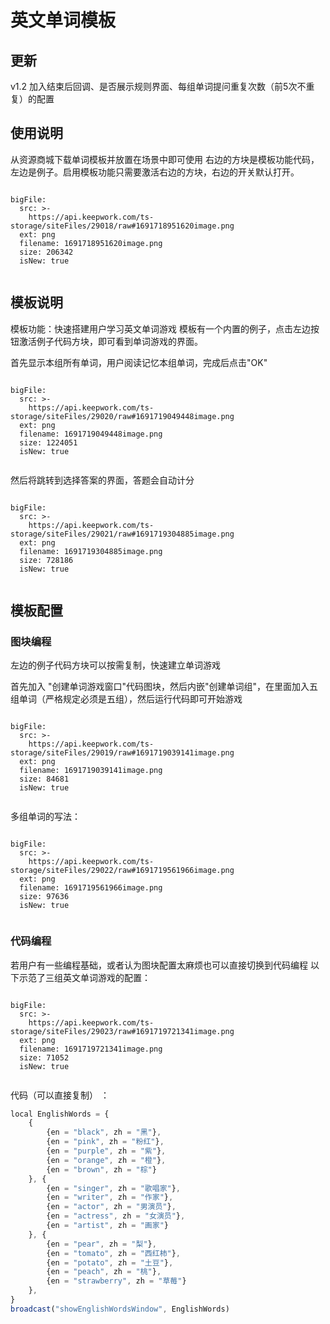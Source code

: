 # 英文单词模板

## 更新
  v1.2 加入结束后回调、是否展示规则界面、每组单词提问重复次数（前5次不重复）的配置

## 使用说明


从资源商城下载单词模板并放置在场景中即可使用
右边的方块是模板功能代码，左边是例子。启用模板功能只需要激活右边的方块，右边的开关默认打开。
  
```@BigFile

bigFile:
  src: >-
    https://api.keepwork.com/ts-storage/siteFiles/29018/raw#1691718951620image.png
  ext: png
  filename: 1691718951620image.png
  size: 206342
  isNew: true
          
```


## 模板说明
模板功能：快速搭建用户学习英文单词游戏
模板有一个内置的例子，点击左边按钮激活例子代码方块，即可看到单词游戏的界面。

首先显示本组所有单词，用户阅读记忆本组单词，完成后点击"OK"

```@BigFile

bigFile:
  src: >-
    https://api.keepwork.com/ts-storage/siteFiles/29020/raw#1691719049448image.png
  ext: png
  filename: 1691719049448image.png
  size: 1224051
  isNew: true
          
```

然后将跳转到选择答案的界面，答题会自动计分
```@BigFile

bigFile:
  src: >-
    https://api.keepwork.com/ts-storage/siteFiles/29021/raw#1691719304885image.png
  ext: png
  filename: 1691719304885image.png
  size: 728186
  isNew: true
          
```

 
## 模板配置

### 图块编程
左边的例子代码方块可以按需复制，快速建立单词游戏

首先加入 "创建单词游戏窗口"代码图块，然后内嵌"创建单词组"，在里面加入五组单词（严格规定必须是五组），然后运行代码即可开始游戏
```@BigFile

bigFile:
  src: >-
    https://api.keepwork.com/ts-storage/siteFiles/29019/raw#1691719039141image.png
  ext: png
  filename: 1691719039141image.png
  size: 84681
  isNew: true
          
```


多组单词的写法：
 
```@BigFile

bigFile:
  src: >-
    https://api.keepwork.com/ts-storage/siteFiles/29022/raw#1691719561966image.png
  ext: png
  filename: 1691719561966image.png
  size: 97636
  isNew: true
          
```

### 代码编程
若用户有一些编程基础，或者认为图块配置太麻烦也可以直接切换到代码编程
以下示范了三组英文单词游戏的配置：
 
```@BigFile

bigFile:
  src: >-
    https://api.keepwork.com/ts-storage/siteFiles/29023/raw#1691719721341image.png
  ext: png
  filename: 1691719721341image.png
  size: 71052
  isNew: true
          
```
代码（可以直接复制） ：

```javascript
local EnglishWords = {
    {
        {en = "black", zh = "黑"},
        {en = "pink", zh = "粉红"},
        {en = "purple", zh = "紫"},
        {en = "orange", zh = "橙"},
        {en = "brown", zh = "棕"}
    }, {
        {en = "singer", zh = "歌唱家"},
        {en = "writer", zh = "作家"},
        {en = "actor", zh = "男演员"},
        {en = "actress", zh = "女演员"},
        {en = "artist", zh = "画家"}
    }, {
        {en = "pear", zh = "梨"},
        {en = "tomato", zh = "西红柿"},
        {en = "potato", zh = "土豆"},
        {en = "peach", zh = "桃"},
        {en = "strawberry", zh = "草莓"}
    },
}
broadcast("showEnglishWordsWindow", EnglishWords)
```